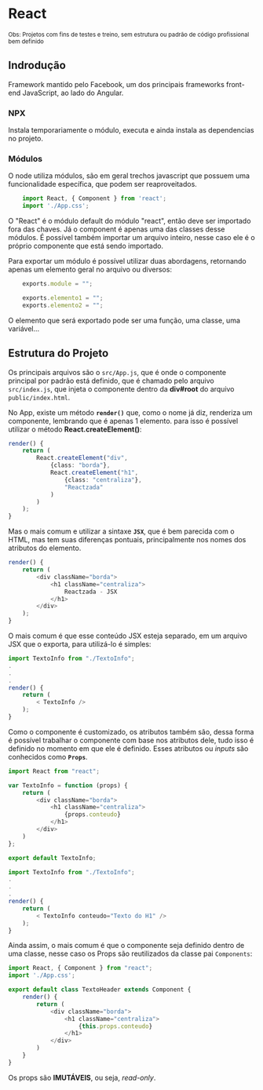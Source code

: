# React

<small>Obs: Projetos com fins de testes e treino, sem estrutura ou padrão de código profissional bem definido</small>

## Indrodução

Framework mantido pelo Facebook, um dos principais frameworks front-end JavaScript, ao lado do Angular. 

### NPX
Instala temporariamente o módulo, executa e ainda instala as dependencias no projeto.

### Módulos

O node utiliza módulos, são em geral trechos javascript que possuem uma funcionalidade específica, que podem ser reaproveitados.

```typescript
    import React, { Component } from 'react';
    import './App.css';
```

O "React" é o módulo default do módulo "react", então deve ser importado fora das chaves. Já o component é apenas uma das classes desse módulos. É possível também importar um arquivo inteiro, nesse caso ele é o próprio componente que está sendo importado.

Para exportar um módulo é possível utilizar duas abordagens, retornando apenas um elemento geral no arquivo ou diversos:

```typescript
    exports.module = "";
```

```typescript
    exports.elemento1 = "";
    exports.elemento2 = "";
```
O elemento que será exportado pode ser uma função, uma classe, uma variável...

## Estrutura do Projeto

Os principais arquivos são o ``src/App.js``, que é onde o componente principal por padrão está definido, que é chamado pelo arquivo ``src/index.js``, que injeta o componente dentro da __div#root__ do arquivo ``public/index.html``.

No App, existe um método __``render()``__ que, como o nome já diz, renderiza um componente, lembrando que é apenas 1 elemento. para isso é possível utilizar o método __React.createElement()__:

```TYPESCRIPT
render() {
    return (
        React.createElement("div", 
            {class: "borda"}, 
            React.createElement("h1", 
                {class: "centraliza"}, 
                "Reactzada"
            )
        )
    );
}
```

Mas o mais comum e utilizar a sintaxe __``JSX``__, que é bem parecida com o HTML, mas tem suas diferenças pontuais, principalmente nos nomes dos atributos do elemento.

```TYPESCRIPT
render() {
    return (
        <div className="borda">
            <h1 className="centraliza">
                Reactzada - JSX
            </h1>
        </div>
    );
}
```

O mais comum é que esse conteúdo JSX esteja separado, em um arquivo JSX que o exporta, para utilizá-lo é simples:

```TYPESCRIPT
import TextoInfo from "./TextoInfo";
.
.
.
render() {
    return (
        < TextoInfo />
    );
}
```

Como o componente é customizado, os atributos também são, dessa forma é possível trabalhar o componente com base nos atributos dele, tudo isso é definido no momento em que ele é definido. Esses atributos ou _inputs_ são conhecidos como __`Props`__.

```TypeScript
import React from "react";

var TextoInfo = function (props) {
    return (
        <div className="borda">
            <h1 className="centraliza">
                {props.conteudo}
            </h1>
        </div>
    )
};

export default TextoInfo;
```

```TYPESCRIPT
import TextoInfo from "./TextoInfo";
.
.
.
render() {
    return (
        < TextoInfo conteudo="Texto do H1" />
    );
}
```

Ainda assim, o mais comum é que o componente seja definido dentro de uma classe, nesse caso os Props são reutilizados da classe pai ``Components``:

```TypeScript
import React, { Component } from "react";
import './App.css';

export default class TextoHeader extends Component {
    render() {
        return (
            <div className="borda">
                <h1 className="centraliza">
                    {this.props.conteudo}
                </h1>
            </div>
        )
    }
}
```

Os props são __IMUTÁVEIS__, ou seja, _read-only_.